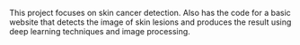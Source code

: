 This project focuses on skin cancer detection. 
Also has the code for a basic website that detects the image of skin lesions and produces the result using deep learning techniques and image processing.
